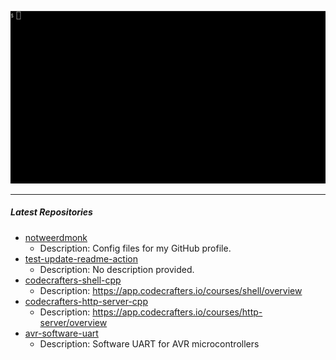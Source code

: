 <p align="center">
<img alt="intro" src="https://github.com/notweerdmonk/notweerdmonk/blob/main/static/intro.gif?raw=true">
</p>

<hr>

##### Latest Repositories

<!-- Featured Repositories Start -->
- [notweerdmonk](https://github.com/notweerdmonk/notweerdmonk)
  - Description: Config files for my GitHub profile.
- [test-update-readme-action](https://github.com/notweerdmonk/test-update-readme-action)
  - Description: No description provided.
- [codecrafters-shell-cpp](https://github.com/notweerdmonk/codecrafters-shell-cpp)
  - Description: https://app.codecrafters.io/courses/shell/overview
- [codecrafters-http-server-cpp](https://github.com/notweerdmonk/codecrafters-http-server-cpp)
  - Description: https://app.codecrafters.io/courses/http-server/overview
- [avr-software-uart](https://github.com/notweerdmonk/avr-software-uart)
  - Description: Software UART for AVR microcontrollers

<!-- Featured Repositories End -->
